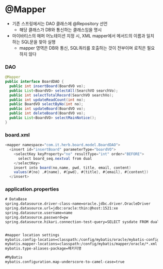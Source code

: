 # @Mapper
- 기존 스프링에서는 DAO 클래스에 @Repository 선언
  - 해당 클래스가 DB와 통신하는 클래스임을 명시
- 마이바티스의 매퍼 어노테이션 지정 시, XML mapper에서 메서드의 이름과 일치하는 SQL문을 찾아 실행
  - mapper 영역은 DB와 통신, SQL쿼리를 호출하는 것이 전부이며 로직은 필요하지 않다   

### DAO

```java
@Mapper
public interface BoardDAO {
  public int insertBoard(BoardVO vo);
  public List<BoardVO> selectAll(SearchVO searchVo);
  public int selectTotalRecord(SearchVO searchVo);
  public int updateReadCount(int no);
  public BoardVO selectByNo(int no);
  public int updateBoard(BoardVO vo);
  public int deleteBoard(BoardVO vo);
  public List<BoardVO> selectMainNotice();
}

```

### board.xml

```java
<mapper namespace="com.it.herb.board.model.BoardDAO">
  <insert id="insertBoard" parameterType="boardVO">
    <selectKey keyProperty="no" resultType="int" order="BEFORE">
      select board_seq.nextval from dual 
    </selectKey>
    insert into board(no,name, pwd, title, email, content)
    values(#{no} ,#{name}, #{pwd}, #{title}, #{email}, #{content})
  </insert>

```

### application.properties
```html
# DataBase
spring.datasource.driver-class-name=oracle.jdbc.driver.OracleDriver
spring.datasource.url=jdbc:oracle:thin:@host:1521:xe
spring.datasource.username=name
spring.datasource.password=pw
spring.datasource.hikari.connection-test-query=SELECT sysdate FROM dual


#mapper location settings
mybatis.config-location=classpath:/config/mybatis/oracle/mybatis-config.xml
mybatis.mapper-locations=classpath:/config/mybatis/mapper/oracle/*.xml
mybatis.type-aliases-package=패키지명

#MyBatis
mybatis.configuration.map-underscore-to-camel-case=true

```
